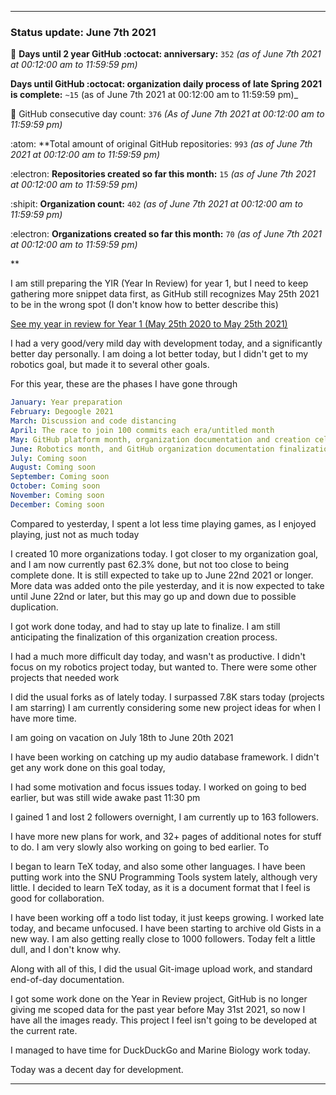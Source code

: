 
***

### Status update: June 7th 2021

🎂 **Days until 2 year GitHub :octocat: anniversary:** `352` _(as of June 7th 2021 at 00:12:00 am to 11:59:59 pm)_ <!-- COUNTER #1 !-->

 **Days until GitHub :octocat: organization daily process of late Spring 2021 is complete:** `~15` (as of June 7th 2021 at 00:12:00 am to 11:59:59 pm)_ <!-- COUNTER #2 !-->

📅 GitHub consecutive day count: `376` _(As of June 7th 2021 at 00:12:00 am to 11:59:59 pm)_ <!-- COUNTER #3 !-->

:atom: **Total amount of original GitHub repositories: `993` _(as of June 7th 2021 at 00:12:00 am to 11:59:59 pm)_ <!-- COUNTER #4 !-->

:electron: **Repositories created so far this month:** `15` _(as of June 7th 2021 at 00:12:00 am to 11:59:59 pm)_ <!-- COUNTER #5 !-->

:shipit: **Organization count:** `402` _(as of June 7th 2021 at 00:12:00 am to 11:59:59 pm)_ <!-- COUNTER #6 !-->

:electron: **Organizations created so far this month:** `70` _(as of June 7th 2021 at 00:12:00 am to 11:59:59 pm)_ <!-- COUNTER #7 !-->

**

<!-- Counters are now being included by default in status posts. The current limit is 7 daily counters, and 10 counters total. The comment you are reading does not count as a counter. !-->

I am still preparing the YIR (Year In Review) for year 1, but I need to keep gathering more snippet data first, as GitHub still recognizes May 25th 2021 to be in the wrong spot (I don't know how to better describe this) <!-- This is a boilerplate, not a counter !-->

<!-- New notes:
YIR - May 28th 2021

Can be expanded to and from your GitHub experience Gist
"For a site that changes so rapidly, I am impressed that GitHub hasn't made any major detrimental changes to the site in this time." Nevermind, I have now noticed 3 detremental changes in my first year: highlighting doesn't show commit percentage, x commits behind AXYZ release was removed in the past month, linguist changed location and appearance, other than that it is OK
!-->

[See my year in review for Year 1 (May 25th 2020 to May 25th 2021)](https://github.com/seanpm2001/seanpm2001/blob/master/Special/Year-in-Review/2020-2021) <!-- This is a boilerplate, not a counter !-->

<!--TODO KEEP THIS SECTION TODO KEEP SECTION !-->

<!-- May take a vacation on June 18th or June 20th !-->

I had a very good/very mild day with development today, and a significantly better day personally. I am doing a lot better today, but I didn't get to my robotics goal, but made it to several other goals.

For this year, these are the phases I have gone through

```yaml
January: Year preparation
February: Degoogle 2021
March: Discussion and code distancing
April: The race to join 100 commits each era/untitled month
May: GitHub platform month, organization documentation and creation celebration and acceleration
June: Robotics month, and GitHub organization documentation finalization
July: Coming soon
August: Coming soon
September: Coming soon
October: Coming soon
November: Coming soon
December: Coming soon
```

Compared to yesterday, I spent a lot less time playing games, as I enjoyed playing, just not as much today

I created 10 more organizations today. I got closer to my organization goal, and I am now currently past 62.3% done, but not too close to being complete done. It is still expected to take up to June 22nd 2021 or longer. More data was added onto the pile yesterday, and it is now expected to take until June 22nd or later, but this may go up and down due to possible duplication. <!-- This is a boilerplate, not a counter !-->

I got work done today, and had to stay up late to finalize. I am still anticipating the finalization of this organization creation process.

I had a much more difficult day today, and wasn't as productive. I didn't focus on my robotics project today, but wanted to. There were some other projects that needed work

<!--
I also started writing a book recently (on Thursday, May 27th 2021) regarding the concept of preservation that is related to several of my key projects. The book is licensed under the GNU General Public License v3.0 and it is going to be released free of charge, like all of my other works. I am currently preparing the release, version 1 is ready, butI just have so many major projects I have to get to first at the moment (organization work, organization documentation work, daily git-image work, software documentation, journaling, audio documentation, video documentation, project Slim (SLIM I of my audio collection) culinary documentation, file sorting, and more) I am now freely creating new documents without restriction, which is a big step of progress for me, as I have been struggling on this goal for over a year. Hopefully soon I can start writing down my childhood stories again before I get too old/someone dies. !--> <!-- This is a boilerplate, not a counter !-->

I did the usual forks as of lately today. I surpassed 7.8K stars today (projects I am starring) I am currently considering some new project ideas for when I have more time.

I am going on vacation on July 18th to June 20th 2021

I have been working on catching up my audio database framework. I didn't get any work done on this goal today,

I had some motivation and focus issues today. I worked on going to bed earlier, but was still wide awake past 11:30 pm

I gained 1 and lost 2 followers overnight, I am currently up to 163 followers.

I have more new plans for work, and 32+ pages of additional notes for stuff to do. I am very slowly also working on going to bed earlier. To

I began to learn TeX today, and also some other languages. I have been putting work into the SNU Programming Tools system lately, although very little. I decided to learn TeX today, as it is a document format that I feel is good for collaboration.

I have been working off a todo list today, it just keeps growing. I worked late today, and became unfocused. I have been starting to archive old Gists in a new way. I am also getting really close to 1000 followers. Today felt a little dull, and I don't know why.

Along with all of this, I did the usual Git-image upload work, and standard end-of-day documentation. <!-- This is a required boilerplate, not a counter !-->

I got some work done on the Year in Review project, GitHub is no longer giving me scoped data for the past year before May 31st 2021, so now I have all the images ready. This project I feel isn't going to be developed at the current rate. <!-- This is a boilerplate, not a counter !-->

I managed to have time for DuckDuckGo and Marine Biology work today. <!-- This is a boilerplate, not a counter !-->

<!-- TODO: TIMER, HELLO_WORLD.COFFEE, IMAGES.GENERAL :TODO !-->

Today was a decent day for development. <!-- This is a required boilerplate, not a counter !-->

***

<!-- Notes June 7th 2021

Learning TeX
Various languages
Todo list
Working late
Much better day
Gist project revival
Close to 1000 repositories

!-->

